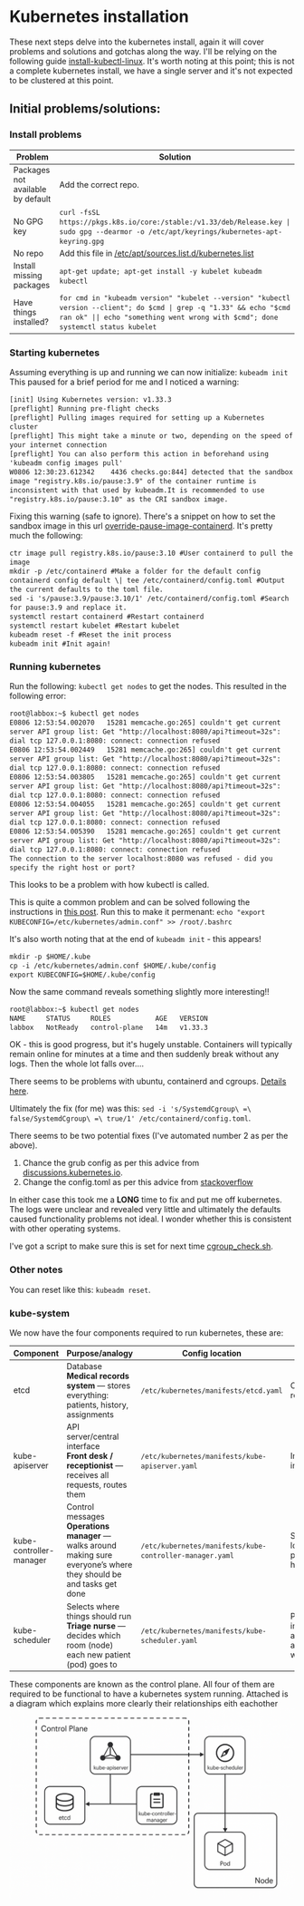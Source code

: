 # Kubernetes installation

These next steps delve into the kubernetes install, again it will cover problems and solutions and gotchas along the way. I'll be relying on the following guide [install-kubectl-linux](https://kubernetes.io/docs/tasks/tools/install-kubectl-linux/).
It's worth noting at this point; this is not a complete kubernetes install, we have a single server and it's not expected to be clustered at this point. 

## Initial problems/solutions:

### Install problems
| Problem    | Solution |
| --------- | ------- |
| Packages not available by default | Add the correct repo. |
| No GPG key| `curl -fsSL https://pkgs.k8s.io/core:/stable:/v1.33/deb/Release.key \| sudo gpg --dearmor -o /etc/apt/keyrings/kubernetes-apt-keyring.gpg`|
| No repo| Add this file in [/etc/apt/sources.list.d/kubernetes.list](configs/kubernetes.list) |
| Install missing packages| `apt-get update; apt-get install -y kubelet kubeadm kubectl`|
| Have things installed? | `for cmd in "kubeadm version" "kubelet --version" "kubectl version --client"; do $cmd \| grep -q "1.33" && echo "$cmd ran ok" \|\| echo "something went wrong with $cmd"; done`<br>`systemctl status kubelet` |

### Starting kubernetes
Assuming everything is up and running we can now initialize:
`kubeadm init`
This paused for a brief period for me and I noticed a warning: 
```
[init] Using Kubernetes version: v1.33.3
[preflight] Running pre-flight checks
[preflight] Pulling images required for setting up a Kubernetes cluster
[preflight] This might take a minute or two, depending on the speed of your internet connection
[preflight] You can also perform this action in beforehand using 'kubeadm config images pull'
W0806 12:30:23.612342    4436 checks.go:844] detected that the sandbox image "registry.k8s.io/pause:3.9" of the container runtime is inconsistent with that used by kubeadm.It is recommended to use "registry.k8s.io/pause:3.10" as the CRI sandbox image.
```
Fixing this warning (safe to ignore).
There's a snippet on how to set the sandbox image in this url [override-pause-image-containerd](https://kubernetes.io/docs/setup/production-environment/container-runtimes/#override-pause-image-containerd).
It's pretty much the following:
```
ctr image pull registry.k8s.io/pause:3.10 #User containerd to pull the image
mkdir -p /etc/containerd #Make a folder for the default config
containerd config default \| tee /etc/containerd/config.toml #Output the current defaults to the toml file.
sed -i 's/pause:3.9/pause:3.10/1' /etc/containerd/config.toml #Search for pause:3.9 and replace it.
systemctl restart containerd #Restart containerd
systemctl restart kubelet #Restart kubelet
kubeadm reset -f #Reset the init process
kubeadm init #Init again!
```

### Running kubernetes

Run the following: `kubectl get nodes` to get the nodes. This resulted in the following error:
```
root@labbox:~$ kubectl get nodes
E0806 12:53:54.002070   15281 memcache.go:265] couldn't get current server API group list: Get "http://localhost:8080/api?timeout=32s": dial tcp 127.0.0.1:8080: connect: connection refused
E0806 12:53:54.002449   15281 memcache.go:265] couldn't get current server API group list: Get "http://localhost:8080/api?timeout=32s": dial tcp 127.0.0.1:8080: connect: connection refused
E0806 12:53:54.003805   15281 memcache.go:265] couldn't get current server API group list: Get "http://localhost:8080/api?timeout=32s": dial tcp 127.0.0.1:8080: connect: connection refused
E0806 12:53:54.004055   15281 memcache.go:265] couldn't get current server API group list: Get "http://localhost:8080/api?timeout=32s": dial tcp 127.0.0.1:8080: connect: connection refused
E0806 12:53:54.005390   15281 memcache.go:265] couldn't get current server API group list: Get "http://localhost:8080/api?timeout=32s": dial tcp 127.0.0.1:8080: connect: connection refused
The connection to the server localhost:8080 was refused - did you specify the right host or port?
```
This looks to be a problem with how kubectl is called.

This is quite a common problem and can be solved following the instructions in [this post](https://discuss.kubernetes.io/t/couldnt-get-current-server-api-group-list-get-http-localhost-8080-api-timeout-32s-dial-tcp-127-0-0-1-connect-connection-refused/25471/5).
Run this to make it permenant: `echo "export KUBECONFIG=/etc/kubernetes/admin.conf" >> /root/.bashrc`

It's also worth noting that at the end of `kubeadm init` - this appears!
```
mkdir -p $HOME/.kube
cp -i /etc/kubernetes/admin.conf $HOME/.kube/config
export KUBECONFIG=$HOME/.kube/config
```
Now the same command reveals something slightly more interesting!!
```
root@labbox:~$ kubectl get nodes
NAME     STATUS     ROLES           AGE   VERSION
labbox   NotReady   control-plane   14m   v1.33.3
```

OK - this is good progress, but it's hugely unstable. Containers will typically remain online for minutes at a time and then suddenly break without any logs. Then the whole lot falls over....

There seems to be problems with ubuntu, containerd and cgroups. [Details here](https://gjhenrique.com/cgroups-k8s/).

Ultimately the fix (for me) was this: `sed -i 's/SystemdCgroup\ =\ false/SystemdCgroup\ =\ true/1' /etc/containerd/config.toml`. 

There seems to be two potential fixes (I've automated number 2 as per the above). 

  1. Chance the grub config as per this advice from [discussions.kubernetes.io](https://discuss.kubernetes.io/t/why-does-etcd-fail-with-debian-bullseye-kernel/19696/5).
  2. Change the config.toml as per this advice from [stackoverflow](https://stackoverflow.com/a/74695838/486670)

In either case this took me a **LONG** time to fix and put me off kubernetes. The logs were unclear and revealed very little and ultimately the defaults caused functionality problems not ideal. I wonder whether this is consistent with other operating systems.

I've got a script to make sure this is set for next time [cgroup_check.sh](validation/cgroup_check.sh).

### Other notes
You can reset like this: `kubeadm reset`.

### kube-system
We now have the four components required to run kubernetes, these are:

| Component    | Purpose/analogy | Config location | When it fails | 
| ------------ | ------- | --------------- | ------------- |
| etcd         | Database<br>**Medical records system** — stores everything: patients, history, assignments| `/etc/kubernetes/manifests/etcd.yaml` | Cluster becomes readonly | 
| kube-apiserver | API server/central interface<br>**Front desk / receptionist** — receives all requests, routes them | `/etc/kubernetes/manifests/kube-apiserver.yaml` | Interactivity is impossible | 
| kube-controller-manager | Control messages<br>**Operations manager** — walks around making sure everyone’s where they should be and tasks get done | `/etc/kubernetes/manifests/kube-controller-manager.yaml` | State is lost/inconsistent, pods don't self heal | 
| kube-scheduler | Selects where things should run<br>**Triage nurse** — decides which room (node) each new patient (pod) goes to| `/etc/kubernetes/manifests/kube-scheduler.yaml` | Pods remaining in `pending` state and are not allocated to workers |

These components are known as the control plane. All four of them are required to be functional to have a kubernetes system running.
Attached is a diagram which explains more clearly their relationships eith eachother
![Kubernetes Architecture](diagrams/kube-system.png)
